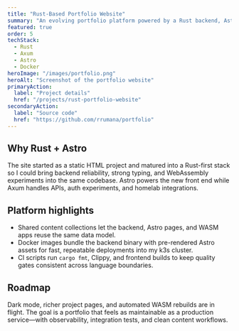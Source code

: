 ```yaml
---
title: "Rust-Based Portfolio Website"
summary: "An evolving portfolio platform powered by a Rust backend, Astro front end, and automation that keeps content and deployments in sync."
featured: true
order: 5
techStack:
  - Rust
  - Axum
  - Astro
  - Docker
heroImage: "/images/portfolio.png"
heroAlt: "Screenshot of the portfolio website"
primaryAction:
  label: "Project details"
  href: "/projects/rust-portfolio-website"
secondaryAction:
  label: "Source code"
  href: "https://github.com/rrumana/portfolio"
---
```

## Why Rust + Astro
The site started as a static HTML project and matured into a Rust-first stack so I could bring
backend reliability, strong typing, and WebAssembly experiments into the same codebase. Astro powers
the new front end while Axum handles APIs, auth experiments, and homelab integrations.

## Platform highlights
- Shared content collections let the backend, Astro pages, and WASM apps reuse the same data model.
- Docker images bundle the backend binary with pre-rendered Astro assets for fast, repeatable
  deployments into my k3s cluster.
- CI scripts run `cargo fmt`, Clippy, and frontend builds to keep quality gates consistent across
  language boundaries.

## Roadmap
Dark mode, richer project pages, and automated WASM rebuilds are in flight. The goal is a portfolio
that feels as maintainable as a production service—with observability, integration tests, and clean
content workflows.
